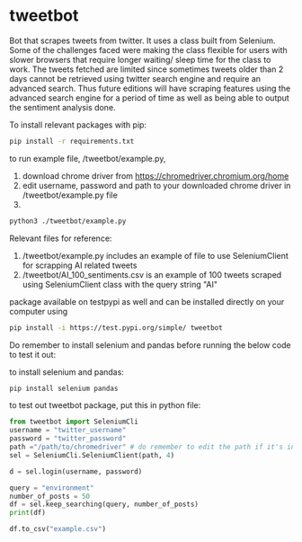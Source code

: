 # tweetbot
Bot that scrapes tweets from twitter. It uses a class built from Selenium. Some of the challenges faced were making the class flexible for users with slower browsers that require longer waiting/ sleep time for the class to work. The tweets fetched are limited since sometimes tweets older than 2 days cannot be retrieved using twitter search engine and require an advanced search. Thus future editions will have scraping features using the advanced search engine for a period of time as well as being able to output the sentiment analysis done.


To install relevant packages with pip:
```bash
pip install -r requirements.txt
```
to run example file, /tweetbot/example.py, 
1. download chrome driver from  https://chromedriver.chromium.org/home
2. edit username, password and path to your downloaded chrome driver in /tweetbot/example.py file
3. 
```bash
python3 ./tweetbot/example.py
```

Relevant files for reference:
1. /tweetbot/example.py includes an example of file to use SeleniumClient for scrapping AI related tweets
2. /tweetbot/AI_100_sentiments.csv is an example of 100 tweets scraped using SeleniumClient class with the query string "AI"




package available on testpypi as well and can be installed directly on your computer using
```bash 
pip install -i https://test.pypi.org/simple/ tweetbot
```
Do remember to install selenium and pandas before running the below code to test it out:

to install selenium and pandas:
```bash
pip install selenium pandas
```
to test out tweetbot package, put this in python file:
```python
from tweetbot import SeleniumCli
username = "twitter_username"
password = "twitter_password"
path ="/path/to/chromedriver" # do remember to edit the path if it's in a different place
sel = SeleniumCli.SeleniumClient(path, 4)

d = sel.login(username, password)

query = "environment"
number_of_posts = 50
df = sel.keep_searching(query, number_of_posts)
print(df)

df.to_csv("example.csv")
```
